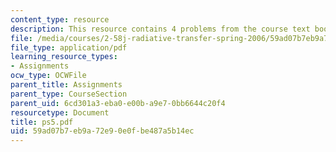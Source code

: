 ```yaml
---
content_type: resource
description: This resource contains 4 problems from the course text book.
file: /media/courses/2-58j-radiative-transfer-spring-2006/59ad07b7eb9a72e90e0fbe487a5b14ec_ps5.pdf
file_type: application/pdf
learning_resource_types:
- Assignments
ocw_type: OCWFile
parent_title: Assignments
parent_type: CourseSection
parent_uid: 6cd301a3-eba0-e00b-a9e7-0bb6644c20f4
resourcetype: Document
title: ps5.pdf
uid: 59ad07b7-eb9a-72e9-0e0f-be487a5b14ec
---
```

